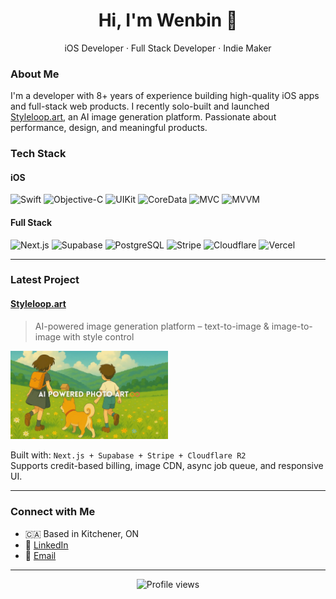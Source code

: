 <h1 align="center">Hi, I'm Wenbin 👋</h1>
<p align="center">iOS Developer · Full Stack Developer · Indie Maker</p>

### About Me

I'm a developer with 8+ years of experience building high-quality iOS apps and full-stack web products. I recently solo-built and launched [Styleloop.art](https://styleloop.art), an AI image generation platform. Passionate about performance, design, and meaningful products.

### Tech Stack

#### iOS
![Swift](https://img.shields.io/badge/Swift-orange?logo=swift)
![Objective-C](https://img.shields.io/badge/Objective--C-blue?logo=apple)
![UIKit](https://img.shields.io/badge/UIKit-black?logo=apple)
![CoreData](https://img.shields.io/badge/CoreData-lightgrey)
![MVC](https://img.shields.io/badge/MVC-purple)
![MVVM](https://img.shields.io/badge/MVVM-purple)

#### Full Stack
![Next.js](https://img.shields.io/badge/Next.js-000000?logo=nextdotjs)
![Supabase](https://img.shields.io/badge/Supabase-3ECF8E?logo=supabase)
![PostgreSQL](https://img.shields.io/badge/PostgreSQL-336791?logo=postgresql)
![Stripe](https://img.shields.io/badge/Stripe-008CDD?logo=stripe)
![Cloudflare](https://img.shields.io/badge/Cloudflare-F38020?logo=cloudflare)
![Vercel](https://img.shields.io/badge/Vercel-000000?logo=vercel)

---

### Latest Project

#### [Styleloop.art](https://styleloop.art)

> AI-powered image generation platform – text-to-image & image-to-image with style control

<img src="https://raw.githubusercontent.com/WenbinFan/WenbinFan/refs/heads/main/styleloop-cover.webp" alt="Styleloop Screenshot" width="50%"/>

Built with:
`Next.js + Supabase + Stripe + Cloudflare R2`  
Supports credit-based billing, image CDN, async job queue, and responsive UI.

---

### Connect with Me

- 🇨🇦 Based in Kitchener, ON  
- 💼 [LinkedIn](https://linkedin.com/in/wenbinfan)  
- 📧 [Email](mailto:bowenfan621@gmail.com)

---

<p align="center">
  <img src="https://komarev.com/ghpvc/?username=WenbinFan&style=flat-square&color=blue" alt="Profile views" />
</p>
